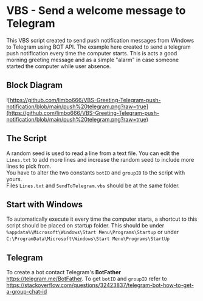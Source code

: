 # VBS -  Send a welcome message to Telegram
This VBS script created to send push notification messages from Windows to Telegram using  BOT API. 
The example here created to send a telegram push notification every time the computer starts. This is acts a good morning greeting message and as a simple "alarm" in case someone started the computer while user absence.

## Block Diagram
![https://github.com/limbo666/VBS-Greeting-Telegram-push-notification/blob/main/push%20telegram.png?raw=true](https://github.com/limbo666/VBS-Greeting-Telegram-push-notification/blob/main/push%20telegram.png?raw=true)

## The Script
A random seed is used to read a line from a text file. You can edit the `Lines.txt` to add more lines and increase the random seed to include more lines to pick from.  
You have to alter the two constants `botID` and `groupID` to the script with yours.
<br>
Files `Lines.txt` and `SendToTelegram.vbs` should be at the same folder. 

## Start with Windows
To automatically execute it every time the computer starts, a shortcut to this script should be placed on startup folder. This should be under  `%appdata%\Microsoft\Windows\Start Menu\Programs\Startup` or  under `C:\ProgramData\Microsoft\Windows\Start Menu\Programs\StartUp`

## Telegram
To create a bot contact Telegram's **BotFather** https://telegram.me/BotFather. 
To get `botID` and `groupID` refer to https://stackoverflow.com/questions/32423837/telegram-bot-how-to-get-a-group-chat-id
